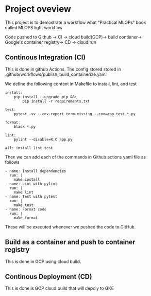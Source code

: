 

# Project oveview

This project is to demostrate a workflow what "Practical MLOPs" book called MLOPS light workflow

Code pushed to Github -> CI -> cloud build(GCP)-> build contianer-> Google's container registry-> CD -> cloud run


## Continous Integration (CI)

This is done in github Actions. The config stored stored in .github/workflows/publish_build_containerize.yaml

We define the following content in Makefile to install, lint, and test

```
install:
	pip install --upgrade pip &&\
		pip install -r requirements.txt

test:
	pytest -vv --cov-report term-missing --cov=app test_*.py

format:
	black *.py

lint:
	pylint --disable=R,C app.py 

all: install lint test
```

Then we can add each of the commands in Github actions yaml file as follows

```
- name: Install dependencies
  run: |
    make install
- name: Lint with pylint
  run: |
    make lint
- name: Test with pytest
  run: |
    make test
- name: Format code
  run: |
    make format

```
These will be executed whenever we pushed the code to GitHub.

## Build as a container and push to container registry

This is done in GCP using cloud build.

## Continous Deployment (CD)

This is done is GCP cloud build that will depoly to GKE
